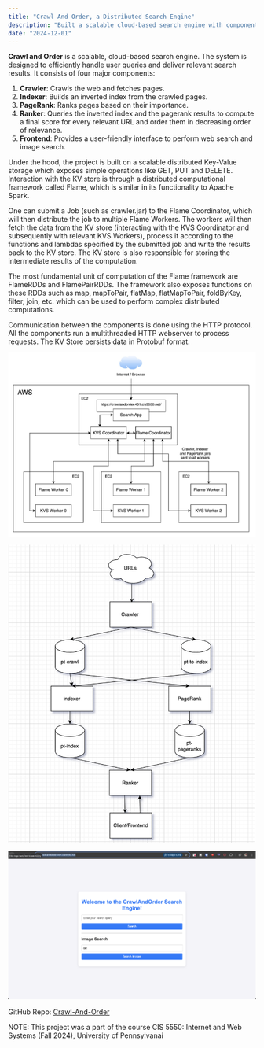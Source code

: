 ```yaml
---
title: "Crawl And Order, a Distributed Search Engine"
description: "Built a scalable cloud-based search engine with components for crawling, indexing, ranking, and frontend search. Built on distributed Key-Value storage and the Flame framework (similar to Apache Spark).Communication between components is done via HTTP, and data is stored in Protobuf format"
date: "2024-12-01"
---
```


**Crawl and Order** is a scalable, cloud-based search engine. The system is designed to efficiently handle user queries
and deliver relevant search results. It consists of four major components:

1. **Crawler**: Crawls the web and fetches pages.
2. **Indexer**: Builds an inverted index from the crawled pages.
3. **PageRank**: Ranks pages based on their importance.
4. **Ranker**: Queries the inverted index and the pagerank results to compute a final score for every relevant URL and order them in decreasing order of relevance.
5. **Frontend**: Provides a user-friendly interface to perform web search and image search.

Under the hood, the project is built on a scalable distributed Key-Value storage which exposes simple operations like GET, PUT and DELETE. Interaction with the KV store is through a distributed computational framework called Flame, which is similar in its functionality to Apache Spark.

One can submit a Job (such as crawler.jar) to the Flame Coordinator, which will then distribute the job to multiple Flame Workers. The workers will then fetch the data from the KV store (interacting with the KVS Coordinator and subsequently with relevant KVS Workers), process it according to the functions and lambdas specified by the submitted job and write the results back to the KV store. The KV store is also responsible for storing the intermediate results of the computation.

The most fundamental unit of computation of the Flame framework are FlameRDDs and FlamePairRDDs. The framework also exposes functions on these RDDs such as map, mapToPair, flatMap, flatMapToPair, foldByKey, filter, join, etc. which can be used to perform complex distributed computations.

Communication between the components is done using the HTTP protocol. All the components run a multithreaded HTTP webserver to process requests. The KV Store persists data in Protobuf format.

![System Architecture](./arch.jpg)

![High Level Flow](high_level_approach.png)

![Home Page](home_page.png)

GitHub Repo: [Crawl-And-Order](https://github.com/sahilparekh08/Crawl-And-Order)

NOTE: This project was a part of the course CIS 5550: Internet and Web Systems (Fall 2024), University of Pennsylvanai